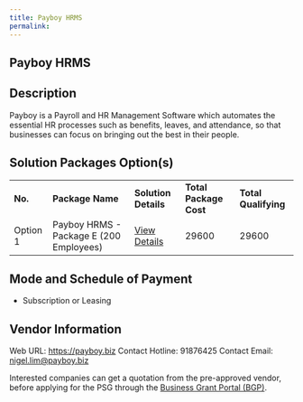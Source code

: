```yaml
---
title: Payboy HRMS
permalink: 
---
```


## Payboy HRMS

## Description

Payboy is a Payroll and HR Management Software which automates the essential HR processes such as benefits, leaves, and attendance, so that businesses can focus on bringing out the best in their people.

## Solution Packages Option(s)

<table>
<tr>
<td><b>No.</b></td>
<td><b>Package Name</b></td>
<td><b>Solution Details</b></td>
<td><b>Total Package Cost</b></td>
<td><b>Total Qualifying</b></td>
</tr>
<tr>
<td>Option 1</td>
<td>Payboy HRMS - Package E (200 Employees)</td>
<td><a href='https://www.gobusiness.gov.sg/images/psg/Payboy_HRMS_20210492_Desensitised_Annex_3_Part_5.pdf'>View Details</a></td>
<td>29600</td>
<td>29600</td>
</tr>
</table>

## Mode and Schedule of Payment

 - Subscription or Leasing

## Vendor Information

 Web URL: https://payboy.biz 
Contact Hotline: 91876425 
Contact Email: nigel.lim@payboy.biz 


Interested companies can get a quotation from the pre-approved vendor, before applying for the PSG through the <a href='https://www.businessgrants.gov.sg/'>Business Grant Portal (BGP)</a>.
